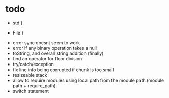 # todo

* std {
 + File
}

* error sync doesnt seem to work
* error if any binary operation takes a null 
* toString, and overall string addition (finally)
* find an operator for floor division
* try/catch/exception
* fix line info being corrupted if chunk is too small
* resizeable stack
* allow to require modules using local path from the module path (module path + require_path)
* switch statement